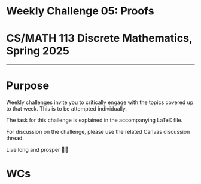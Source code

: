 # Weekly Challenge 05: Proofs
# CS/MATH 113 Discrete Mathematics, Spring 2025
***

# Purpose
Weekly challenges invite you to critically engage with the topics covered up to that week. This is to be attempted individually.

The task for this challenge is explained in the accompanying LaTeX file.

For discussion on the challenge, please use the related Canvas discussion thread.

Live long and prosper 🖖🏽
# WCs
